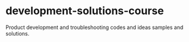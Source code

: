 # development-solutions-course
Product development and troubleshooting codes and ideas samples and solutions.
